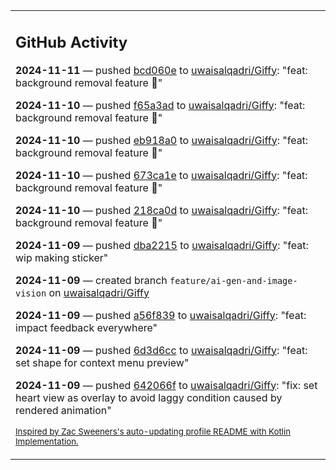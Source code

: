 <table><tr><td valign="top" width="100%">    

## GitHub Activity

**2024-11-11** — pushed [bcd060e](https://github.com/uwaisalqadri/Giffy/commits/bcd060eef9faec994644012bcb9865ec77c3cf9d) to [uwaisalqadri/Giffy](https://github.com/uwaisalqadri/Giffy): "feat: background removal feature 🚀"

**2024-11-10** — pushed [f65a3ad](https://github.com/uwaisalqadri/Giffy/commits/f65a3ad322f26ffb0c17f58f3f79c6287cddde21) to [uwaisalqadri/Giffy](https://github.com/uwaisalqadri/Giffy): "feat: background removal feature 🚀"

**2024-11-10** — pushed [eb918a0](https://github.com/uwaisalqadri/Giffy/commits/eb918a02d52fe964fbf3734981e6f5e62d454d13) to [uwaisalqadri/Giffy](https://github.com/uwaisalqadri/Giffy): "feat: background removal feature 🚀"

**2024-11-10** — pushed [673ca1e](https://github.com/uwaisalqadri/Giffy/commits/673ca1e8b2046bd93fd106977e81b45cbdbd1f3a) to [uwaisalqadri/Giffy](https://github.com/uwaisalqadri/Giffy): "feat: background removal feature 🚀"

**2024-11-10** — pushed [218ca0d](https://github.com/uwaisalqadri/Giffy/commits/218ca0da49047443311e6008e91675b56060d2cf) to [uwaisalqadri/Giffy](https://github.com/uwaisalqadri/Giffy): "feat: background removal feature 🚀"

**2024-11-09** — pushed [dba2215](https://github.com/uwaisalqadri/Giffy/commits/dba221561280cd98ca5a15dbb8a5531c564b5702) to [uwaisalqadri/Giffy](https://github.com/uwaisalqadri/Giffy): "feat: wip making sticker"

**2024-11-09** — created branch `feature/ai-gen-and-image-vision` on [uwaisalqadri/Giffy](https://github.com/uwaisalqadri/Giffy)

**2024-11-09** — pushed [a56f839](https://github.com/uwaisalqadri/Giffy/commits/a56f8393df1b8e7224010d8f17e66653fb41b3a2) to [uwaisalqadri/Giffy](https://github.com/uwaisalqadri/Giffy): "feat: impact feedback everywhere"

**2024-11-09** — pushed [6d3d6cc](https://github.com/uwaisalqadri/Giffy/commits/6d3d6cca8a9c95ec33cd1a1565655e1e05a15ec1) to [uwaisalqadri/Giffy](https://github.com/uwaisalqadri/Giffy): "feat: set shape for context menu preview"

**2024-11-09** — pushed [642066f](https://github.com/uwaisalqadri/Giffy/commits/642066f76847df272150d5b47ade508961619209) to [uwaisalqadri/Giffy](https://github.com/uwaisalqadri/Giffy): "fix: set heart view as overlay to avoid laggy condition caused by rendered animation"
                
<sub><a href="https://github.com/ZacSweers/ZacSweers/">Inspired by Zac Sweeners's auto-updating profile README with Kotlin Implementation.</a></sub>
        